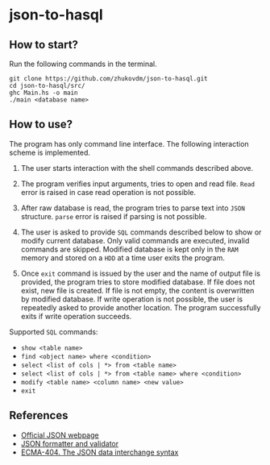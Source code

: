 # json-to-hasql

## How to start?

Run the following commands in the terminal.

```console
git clone https://github.com/zhukovdm/json-to-hasql.git
cd json-to-hasql/src/
ghc Main.hs -o main
./main <database name>
```

## How to use?

The program has only command line interface. The following interaction scheme
is implemented.

1.  The user starts interaction with the shell commands described above.

2.  The program verifies input arguments, tries to open and read file.
    `Read` error is raised in case read operation is not possible.

3.  After raw database is read, the program tries to parse text into `JSON`
    structure. `parse` error is raised if parsing is not possible.

4.  The user is asked to provide `SQL` commands described below to show
    or modify current database. Only valid commands are executed, invalid
    commands are skipped. Modified database is kept only in the `RAM` memory
    and stored on a `HDD` at a time user exits the program.

5.  Once `exit` command is issued by the user and the name of output file is
    provided, the program tries to store modified database. If file does not
    exist, new file is created. If file is not empty, the content is overwritten
    by modified database. If write operation is not possible, the user is
    repeatedly asked to provide another location. The program successfully
    exits if write operation succeeds.

Supported `SQL` commands:

- `show <table name>`
- `find <object name> where <condition>`
- `select <list of cols | *> from <table name>`
- `select <list of cols | *> from <table name> where <condition>`
- `modify <table name> <column name> <new value>`
- `exit`

## References

- [Official JSON webpage](https://www.json.org/json-en.html)
- [JSON formatter and validator](https://jsonformatter.curiousconcept.com/#)
- [ECMA-404. The JSON data interchange syntax](https://www.ecma-international.org/publications-and-standards/standards/ecma-404/)
